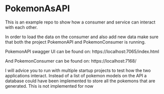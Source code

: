 # PokemonAsAPI

This is an example repo to show how a consumer and service can interact with each other. 

In order to load the data on the consumer and also add new data make sure that both the project PokemonAPI and PokemonConsumer is running.

PokemonAPI swagger UI can be found on: 
https://localhost:7065/index.html

And PokemonConsumer can be found on:
https://localhost:7168/

I will advice you to run with multiple startup projects to test how the two applications interact.
Instead of a list of pokemon models on the API a database could have been implemented to store all the pokemons that are generated. This is not implemented for now
